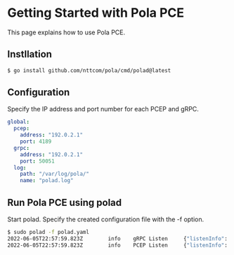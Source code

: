# Getting Started with Pola PCE

This page explains how to use Pola PCE.

## Instllation

```bash
$ go install github.com/nttcom/pola/cmd/polad@latest
```

## Configuration

Specify the IP address and port number for each PCEP and gRPC.

```yaml
global:
  pcep:
    address: "192.0.2.1"
    port: 4189
  grpc:
    address: "192.0.2.1"
    port: 50051
  log:
    path: "/var/log/pola/"
    name: "polad.log"
```

## Run Pola PCE using polad

Start polad. Specify the created configuration file with the -f option.

```bash
$ sudo polad -f polad.yaml
2022-06-05T22:57:59.823Z        info    gRPC Listen     {"listenInfo": "127.0.0.1:50051", "server": "grpc"}
2022-06-05T22:57:59.823Z        info    PCEP Listen     {"listenInfo": "10.100.0.252:4189"}
```
